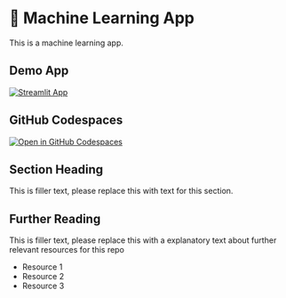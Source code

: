 # 🤖 Machine Learning App

This is a machine learning app.


## Demo App

[![Streamlit App](https://static.streamlit.io/badges/streamlit_badge_black_white.svg)](https://dp-ml.streamlit.app/)

## GitHub Codespaces

[![Open in GitHub Codespaces](https://github.com/codespaces/badge.svg)](https://codespaces.new/streamlit/app-starter-kit?quickstart=1)

## Section Heading

This is filler text, please replace this with text for this section.

## Further Reading

This is filler text, please replace this with a explanatory text about further relevant resources for this repo
- Resource 1
- Resource 2
- Resource 3

